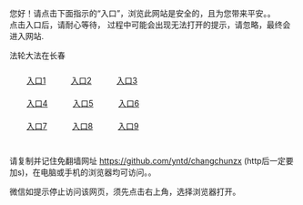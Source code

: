 您好！请点击下面指示的“入口”，浏览此网站是安全的，且为您带来平安。。 <br/>
点击入口后，请耐心等待， 过程中可能会出现无法打开的提示，请忽略，最终会进入网站. </br>

法轮大法在长春<br/>
<div style="padding:10px"><a style="margin:20px" target="_blank" href="https://d29z30ok74u9he.cloudfront.net/2Qpsp?ygitzjfs" id="ccLink1" rel="nofollow">入口1</a> <a target="_blank" style="margin:20px" href="https://d3jjqqg2t6uyk4.cloudfront.net/2Qpsp?jstywkja" id="ccLink2" rel="nofollow">入口2</a> <a style="margin:20px" target="_blank" href="https://d1wktpbzgygukm.cloudfront.net/2Qpsp?puabtyhy" id="ccLink3" rel="nofollow">入口3</a></div>

<div style="padding:10px" ><a style="margin:20px" target="_blank" href="https://d29z30ok74u9he.cloudfront.net/2Qpsp?ygitzjfs" id="ccLink4" rel="nofollow">入口4</a> <a style="margin:20px" href="https://d3jjqqg2t6uyk4.cloudfront.net/2Qpsp?jstywkja" target="_blank" id="ccLink5" rel="nofollow">入口5</a> <a style="margin:20px" href="https://d1wktpbzgygukm.cloudfront.net/2Qpsp?puabtyhy" target="_blank" id="ccLink6" rel="nofollow">入口6</a></div>

<div style="padding:10px"><a style="margin:20px" target="_blank" href="https://d29z30ok74u9he.cloudfront.net/2Qpsp?ygitzjfs" id="ccLink7" rel="nofollow">入口7</a> <a style="margin:20px" href="https://d3jjqqg2t6uyk4.cloudfront.net/2Qpsp?jstywkja" target="_blank" id="ccLink8" rel="nofollow">入口8</a> <a style="margin:20px" target="_blank" href="https://d1wktpbzgygukm.cloudfront.net/2Qpsp?puabtyhy" id="ccLink9" rel="nofollow">入口9</a></div>

<br/>



请复制并记住免翻墙网址 https://github.com/yntd/changchunzx (http后一定要加s)，在电脑或手机的浏览器均可访问。。<br/>

微信如提示停止访问该网页，须先点击右上角，选择浏览器打开。
